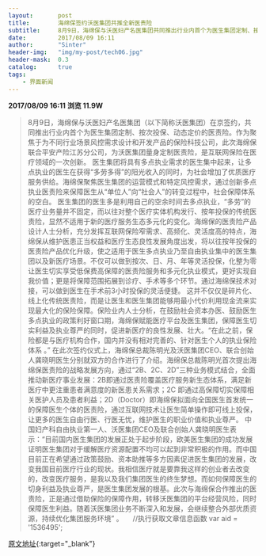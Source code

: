 ```yaml
---
layout:       post
title:        海绵保签约沃医集团共推全新医责险
subtitle:     8月9日，海绵保与沃医妇产名医集团共同推出行业内首个为医生集团定制、按次投保、动态定价的医责险。
date:         2017/08/09 16:11
author:       "Sinter"
header-img:   "img/my-post/tech06.jpg"
header-mask:  0.3
catalog:      true
tags:
    - 界面新闻
---
```


**2017/08/09 16:11**  **浏览 11.9W**

> 8月9日，海绵保与沃医妇产名医集团（以下简称沃医集团）在京签约，共同推出行业内首个为医生集团定制、按次投保、动态定价的医责险。作为聚焦于为不同行业场景风控需求设计和开发产品的保险科技公司，此次海绵保联合平安产险江苏分公司，为沃医集团量身定制医责险，是互联网保险在医疗领域的一次创新。
医生集团将具有多点执业需求的医生集中起来，让多点执业的医生在获得“多劳多得”的阳光收入的同时，为社会增加了优质医疗服务供给。海绵保聚焦医生集团的运营模式和特定风控需求，通过创新多点执业医责险来保障医生从“单位人”向“社会人”的转变过程中，社会保障体系的空白。
医生集团的医生多是利用自己的空余时间去多点执业，“多劳”的医疗业务量并不固定，而以往对整个医疗实体机构发行、按年投保的传统医责险，显然不适用于新的医疗服务生态多元化的变化。海绵保的医责险产品设计人士分析，充分发挥互联网保险窄需求、高频化、灵活度高的特点，海绵保从维护医患正当权益和医疗生态良性发展角度出发，将以往按年投保的医责险产品优化升级，使之适用于医生多点执业乃至自由执业集中的医生集团以及新医疗场景。不仅可以做到按次、日、月、年等灵活投保，化整为零让医生切实享受低保费高保障的医责险服务和多元化执业模式，更好实现自我价值；更是将保障范围拓展到诊疗、手术等多个环节。通过海绵保技术对接，可以做到医生在手术前3小时投保的灵活便捷。
这并不仅仅是碎片化、线上化传统医责险，而是让医生和医生集团能够用最小代价利用现金流来实现最大化的保险保障。保险业内人士分析，在鼓励社会资本办医、鼓励医生多点执业的政策利好窗口期，海绵保赋能医疗平台及医生集团，保障医生切实利益及执业尊严的同时，促进新医疗的良性发展、壮大。“在此之前，保险都是与医疗机构合作，国内并没有相对完善的、针对医生个人的执业保险体系 。”
在此次签约仪式上，海绵保总裁陈明光及沃医集团CEO、联合创始人龚晓明医生分别就双方的合作进行了介绍。海绵保总裁陈明光首次提出海绵保医责险的战略发展方向，通过“2B、2C、2D”三种业务模式结合，全面推动新医疗事业发展：2B即通过医责险覆盖医疗服务新生态体系，满足新医疗中更注重患者满意度的新医患关系需求；2C 即通过高保障切实保障相关医护人员及患者利益；2D（Doctor）即海绵保拟面向全国医生首发统一的保障医生个体的医责险，通过互联网技术让医生简单操作即可线上投保，让更多的医生自由行医、行医无忧，维护医生的职业价值和执业尊严。
中国妇产科自由执业第一人、沃医集团CEO及联合创始人龚晓明医生表示：“目前国内医生集团的发展正处于起步阶段，欧美医生集团的成功发展证明医生集团对于缓解医疗资源配置不均可以起到非常积极的作用。而中国目前正在希望通过政策鼓励、资本助推等多方因素促进医生集团的发展，改变我国目前医疗行业的现状。我相信医疗就是要靠我这样的创业者去改变的，改变医疗服务，是我以及我们集团医生的终生梦想。而如何保障医生的切身利益及执业尊严，是医生集团发展的根基。此次与海绵保合作推出的医责险，正是通过借助保险的保障作用，转移沃医集团的平台经营风险，同时保障医生利益。随着沃医集团业务不断深入和发展，会继续整合外部优质资源，持续优化集团服务环境” 。
 
 
	//执行获取文章信息函数
	var aid = '1536495';


[原文地址](http://www.jiemian.com/article/1536495.html){:target="_blank"}


